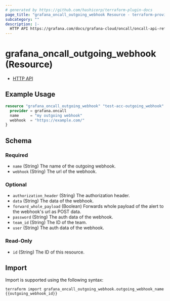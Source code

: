 ```yaml
---
# generated by https://github.com/hashicorp/terraform-plugin-docs
page_title: "grafana_oncall_outgoing_webhook Resource - terraform-provider-grafana"
subcategory: ""
description: |-
  HTTP API https://grafana.com/docs/grafana-cloud/oncall/oncall-api-reference/actions/
---
```


# grafana_oncall_outgoing_webhook (Resource)

* [HTTP API](https://grafana.com/docs/grafana-cloud/oncall/oncall-api-reference/actions/)

## Example Usage

```terraform
resource "grafana_oncall_outgoing_webhook" "test-acc-outgoing_webhook" {
  provider = grafana.oncall
  name     = "my outgoing webhook"
  webhook  = "https://example.com/"
}
```

<!-- schema generated by tfplugindocs -->
## Schema

### Required

- `name` (String) The name of the outgoing webhook.
- `webhook` (String) The url of the webhook.

### Optional

- `authorization_header` (String) The authorization header.
- `data` (String) The data of the webhook.
- `forward_whole_payload` (Boolean) Forwards whole payload of the alert to the webhook's url as POST data.
- `password` (String) The auth data of the webhook.
- `team_id` (String) The ID of the team.
- `user` (String) The auth data of the webhook.

### Read-Only

- `id` (String) The ID of this resource.

## Import

Import is supported using the following syntax:

```shell
terraform import grafana_oncall_outgoing_webhook.outgoing_webhook_name {{outgoing_webhook_id}}
```
